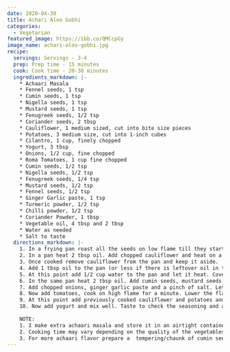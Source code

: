 ```yaml
---
date: 2020-04-30
title: Achari Aloo Gobhi
categories:
  - Vegetarian
featured_image: https://ibb.co/QMCcpGy
image_name: achari-aloo-gobhi.jpg
recipe:
  servings: Servings - 3-4
  prep: Prep time - 15 minutes
  cook: Cook time - 20-30 minutes
  ingredients_markdown: |-
    * Achaari Masala
    * Fennel seeds, 1 tsp
    * Cumin seeds, 1 tsp
    * Nigella seeds, 1 tsp
    * Mustard seeds, 1 tsp
    * Fenugreek seeds, 1/2 tsp
    * Coriander seeds, 2 tbsp
    * Cauliflower, 1 medium sized, cut into bite size pieces
    * Potatoes, 3 medium size, cut into 1-inch cubes
    * Cilantro, 1 cup, finely chopped
    * Yogurt, 3 tbsp
    * Onions, 1/2 cup, fine chopped
    * Roma Tomatoes, 1 cup fine chopped
    * Cumin seeds, 1/2 tsp
    * Nigella seeds, 1/2 tsp
    * Fenugreek seeds, 1/4 tsp
    * Mustard seeds, 1/2 tsp
    * Fennel seeds, 1/2 tsp 
    * Ginger Garlic paste, 1 tsp
    * Turmeric powder, 1/2 tsp
    * Chilli powder, 1/2 tsp
    * Coriander Powder, 1 tbsp
    * Vegetable oil, 4 tbsp and 2 tbsp
    * Water as needed
    * Salt to taste
  directions_markdown: |-
    1. In a frying pan roast all the seeds on low flame till they start giving off an aroma. Should take 3-4 minutes. Cool it down and grind them to a fine powder. This is the Achaari Masala. Store it in an airtight container.
    2. In a pan heat 2 tbsp oil. Add chopped cauliflower and heat on a high flame. After 2 minutes add 1/2 tsp salt and 2-3 tbsp water. As soon as water heats up cover the pan and let cauliflower cook in steam for 3-4 minutes on medium low flame. Cook till cauliflower is soft but not mushy. 
    3. Once cooked remove cauliflower from the pan and keep it aside.
    4. Add 1 tbsp oil to the pan (or less if there is leftover oil in the pan). Add potatoes and 1/2 tsp salt. Cook on high flame till potatoes get light golden color on all sides. 
    5. At this point add 1/2 cup water to the pan and let it heat. Cover the pan and let potatoes cook on medium slow flame till they are almost cooked, for 5-6 minutes. When they are soft enough remove potatoes from the pan and keep it aside.
    6. In the same pan heat 2 tbsp oil. Add cumin seeds, mustard seeds, nigella seeds, fenugreek seeds and fennel seeds. Let them splutter.
    7. Add chopped onions, ginger garlic paste and a pinch of salt. Let onions sauté on medium flame till light golden brown.
    8. Now add tomatoes, cook on high flame for a minute. Lower the flame and add little salt, turmeric, chilli powder, coriander powder and 2-3 tsp achaari masala. Mix well and let it cook on medium slow flame till the spices are cooked and tomatoes are soft.
    9. At this point add previously cooked cauliflower and potatoes and mix well. Cover the pan and cook on a medium flame for 3-4 minutes.
    10. Now add yogurt and mix well. Taste to check the seasoning and add salt accordingly.
  
    NOTE:
    1. I make extra achaari masala and store it in an airtight container. It can be used on any other veggie/curries or on roasted veggies, meat or in marinations.
    2. Cooking time may vary depending on the quality of the vegetables. Keep on checking the consistency and taste while cooking.
    3. For more achaari flavor prepare a  tempering/chaunk of cumin seeds, mustard seeds, fenugreek seeds, nigella seeds and little chilli powder in vegetable oil. Add it to the dish in the end once Achaari Aloo Gobhi is cooked.
---
```

